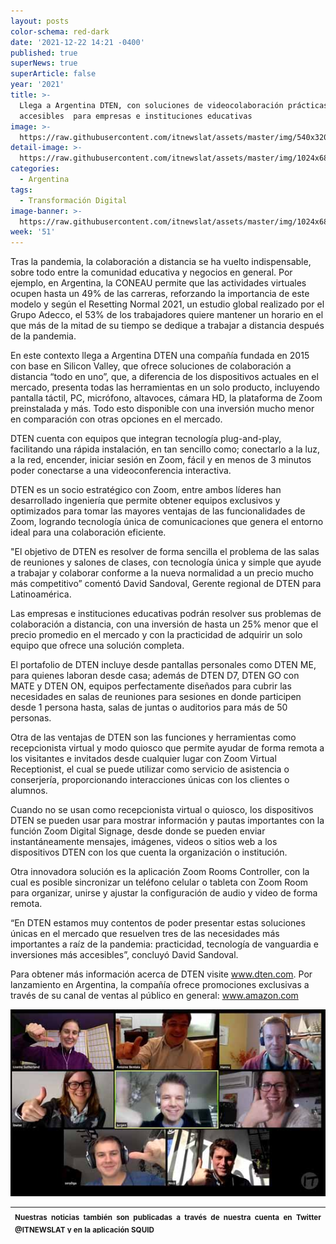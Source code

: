 ```yaml
---
layout: posts
color-schema: red-dark
date: '2021-12-22 14:21 -0400'
published: true
superNews: true
superArticle: false
year: '2021'
title: >-
  Llega a Argentina DTEN, con soluciones de videocolaboración prácticas y
  accesibles  para empresas e instituciones educativas
image: >-
  https://raw.githubusercontent.com/itnewslat/assets/master/img/540x320/Videoconferencias-p.jpg
detail-image: >-
  https://raw.githubusercontent.com/itnewslat/assets/master/img/1024x680/Videoconferencias-g.jpg
categories:
  - Argentina
tags:
  - Transformación Digital
image-banner: >-
  https://raw.githubusercontent.com/itnewslat/assets/master/img/1024x680/Videoconferencias-g.jpg
week: '51'
---
```

Tras la pandemia, la colaboración a distancia se ha vuelto indispensable, sobre todo entre la comunidad educativa y negocios en general. Por ejemplo, en Argentina, la CONEAU  permite que las actividades virtuales ocupen hasta un 49% de las carreras, reforzando la importancia de este modelo y según el Resetting Normal 2021, un estudio global realizado por el Grupo Adecco, el 53% de los trabajadores quiere mantener un horario en el que más de la mitad de su tiempo se dedique a trabajar a distancia después de la pandemia. 

En este contexto llega a Argentina DTEN una compañía fundada en 2015 con base en Silicon Valley, que ofrece soluciones de colaboración a distancia “todo en uno”, que, a diferencia de los dispositivos actuales en el mercado, presenta todas las herramientas en un solo producto, incluyendo pantalla táctil, PC, micrófono, altavoces, cámara HD, la plataforma de Zoom preinstalada y más. Todo esto disponible con una inversión mucho menor en comparación con otras opciones en el mercado.

DTEN cuenta con equipos que integran tecnología plug-and-play, facilitando una rápida instalación, en tan sencillo como; conectarlo a la luz, a la red, encender, iniciar sesión en Zoom, fácil y en menos de 3 minutos poder conectarse a una videoconferencia interactiva.

DTEN es un socio estratégico con Zoom, entre ambos líderes han desarrollado ingeniería que permite obtener equipos exclusivos y optimizados para tomar las mayores ventajas de las funcionalidades de Zoom, logrando tecnología única de comunicaciones que genera el entorno ideal para una colaboración eficiente.

"El objetivo de DTEN es resolver de forma sencilla el problema de las salas de reuniones y salones de clases, con tecnología única y simple que ayude a trabajar y colaborar conforme a la nueva normalidad a un precio mucho más competitivo” comentó David Sandoval, Gerente regional de DTEN para Latinoamérica.

Las empresas e instituciones educativas podrán resolver sus problemas de colaboración a distancia, con una inversión de hasta un 25% menor que el precio promedio en el mercado y con la practicidad de adquirir un solo equipo que ofrece una solución completa. 

El portafolio de DTEN incluye desde pantallas personales como DTEN ME, para quienes laboran desde casa; además de DTEN D7, DTEN GO con MATE y DTEN ON, equipos perfectamente diseñados para cubrir las necesidades en salas de reuniones para sesiones en donde participen desde 1 persona hasta, salas de juntas o auditorios para más de 50 personas.

Otra de las ventajas de DTEN son las funciones y herramientas como recepcionista virtual y modo quiosco que permite ayudar de forma remota a los visitantes e invitados desde cualquier lugar con Zoom Virtual Receptionist, el cual se puede utilizar como servicio de asistencia o conserjería, proporcionando interacciones únicas con los clientes o alumnos.

Cuando no se usan como recepcionista virtual o quiosco, los dispositivos DTEN se pueden usar para mostrar información y pautas importantes con la función Zoom Digital Signage, desde donde se pueden enviar instantáneamente mensajes, imágenes, videos o sitios web a los dispositivos DTEN con los que cuenta la organización o institución.

Otra innovadora solución es la aplicación Zoom Rooms Controller, con la cual es posible sincronizar un teléfono celular o tableta con Zoom Room para organizar, unirse y ajustar la configuración de audio y video de forma remota.

“En DTEN estamos muy contentos de poder presentar estas soluciones únicas en el mercado que resuelven tres de las necesidades más importantes a raíz de la pandemia: practicidad, tecnología de vanguardia e inversiones más accesibles”, concluyó David Sandoval.

Para obtener más información acerca de DTEN visite www.dten.com. Por lanzamiento en Argentina, la compañía ofrece promociones exclusivas a través de su canal de ventas al público en general: www.amazon.com  

![](https://raw.githubusercontent.com/itnewslat/assets/master/img/540x320/Videoconferencias-p.jpg)

<table style="height: 42px;" width="569">
<tbody>
<tr>
<td style="text-align: justify;"><sub><strong>Nuestras noticias también son publicadas a través de nuestra cuenta en Twitter <a href="https://twitter.com/itnewslat?lang=es">@ITNEWSLAT</a> y en la aplicación <a href="https://squidapp.co/en/">SQUID</a></strong></sub></td>
</tr>
</tbody>
</table>